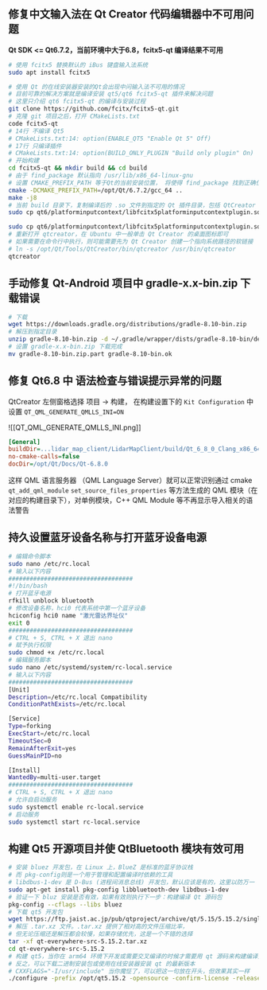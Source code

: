 
## 修复中文输入法在 Qt Creator 代码编辑器中不可用问题

**Qt SDK <= Qt6.7.2，当前环境中大于6.8，fcitx5-qt 编译结果不可用**


```bash
# 使用 fcitx5 替换默认的 iBus 键盘输入法系统
sudo apt install fcitx5

# 使用 Qt 的在线安装器安装的Qt会出现中问输入法不可用的情况
# 目前可靠的解决方案就是编译安装 qt5/qt6 fcitx5-qt 插件来解决问题
# 这里只介绍 qt6 fcitx5-qt 的编译与安装过程
git clone https://github.com/fcitx/fcitx5-qt.git
# 克隆 git 项目之后，打开 CMakeLists.txt
code fcitx5-qt
# 14行 不编译 Qt5 
# CMakeLists.txt:14: option(ENABLE_QT5 "Enable Qt 5" Off)
# 17行 只编译插件
# CMakeLists.txt:14: option(BUILD_ONLY_PLUGIN "Build only plugin" On)
# 开始构建
cd fcitx5-qt && mkdir build && cd build
# 由于 find_package 默认指向 /usr/lib/x86_64-linux-gnu 
# 设置 CMAKE_PREFIX_PATH 等于Qt的当前安装位置， 将使得 find_package 找到正确位置
cmake -DCMAKE_PREFIX_PATH=/opt/Qt/6.7.2/gcc_64 ..
make -j8
# 当前 build 目录下，复制编译后的 .so 文件到指定的 Qt 插件目录，包括 QtCreator 
sudo cp qt6/platforminputcontext/libfcitx5platforminputcontextplugin.so \ /opt/Qt/6.7.2/gcc_64/plugins/platforminputcontexts/libfcitx5platforminputcontextplugin.so

sudo cp qt6/platforminputcontext/libfcitx5platforminputcontextplugin.so \ /opt/Qt/Tools/QtCreator/lib/Qt/plugins/platforminputcontexts/libfcitx5platforminputcontextplugin.so
# 重新打开 qtcreator，在 Ubuntu 中一般单击 Qt Creator 的桌面图标即可
# 如果需要在命令行中执行，则可能需要先为 Qt Creator 创建一个指向系统路径的软链接
# ln -s /opt/Qt/Tools/QtCreator/bin/qtcreator /usr/bin/qtcreator
qtcreator
```

## 手动修复 Qt-Android 项目中 gradle-x.x-bin.zip 下载错误

```bash
# 下载
wget https://downloads.gradle.org/distributions/gradle-8.10-bin.zip
# 解压到指定目录
unzip gradle-8.10-bin.zip -d ~/.gradle/wrapper/dists/gradle-8.10-bin/deqhafrv1ntovfmgh0nh3npr9/
# 设置 gradle-x.x-bin.zip 下载完成
mv gradle-8.10-bin.zip.part gradle-8.10-bin.ok
```

## 修复 Qt6.8 中 语法检查与错误提示异常的问题

QtCreator 左侧窗格选择 项目 -> 构建， 在构建设置下的 `Kit Configuration` 中设置 `QT_QML_GENERATE_QMLLS_INI=ON`

![[QT_QML_GENERATE_QMLLS_INI.png]]

```qmlls.ini 
[General]
buildDir=...lidar_map_client/LidarMapClient/build/Qt_6_8_0_Clang_x86_64-Debug
no-cmake-calls=false
docDir=/opt/Qt/Docs/Qt-6.8.0
```

这样 QML 语言服务器 （QML Language Server）就可以正常识别通过 cmake `qt_add_qml_module`  `set_source_files_properties` 等方法生成的 QML 模块（在对应的构建目录下），对单例模块，C++ QML Module 等不再显示导入相关的语法警告


## 持久设置蓝牙设备名称与打开蓝牙设备电源

```bash
# 编辑命令脚本
sudo nano /etc/rc.local
# 输入以下内容
###################################
#!/bin/bash
# 打开蓝牙电源
rfkill unblock bluetooth
# 修改设备名称，hci0 代表系统中第一个蓝牙设备
hciconfig hci0 name "激光雷达界址仪"
exit 0
###################################
# CTRL + S, CTRL + X 退出 nano
# 赋予执行权限
sudo chmod +x /etc/rc.local
# 编辑服务脚本
sudo nano /etc/systemd/system/rc-local.service
# 输入以下内容
###################################
[Unit]
Description=/etc/rc.local Compatibility
ConditionPathExists=/etc/rc.local

[Service]
Type=forking
ExecStart=/etc/rc.local
TimeoutSec=0
RemainAfterExit=yes
GuessMainPID=no

[Install]
WantedBy=multi-user.target
###################################
# CTRL + S, CTRL + X 退出 nano
# 允许自启动服务
sudo systemctl enable rc-local.service
# 启动服务
sudo systemctl start rc-local.service
```


## 构建 Qt5 开源项目并使 QtBluetooth 模块有效可用

```bash
# 安装 bluez 开发包，在 Linux 上，BlueZ 是标准的蓝牙协议栈
# 而 pkg-config则是一个用于管理和配置编译时依赖的工具
# libdbus-1-dev 是 D-Bus (进程间消息总线) 开发包，默认应该是有的，这里以防万一
sudo apt-get install pkg-config libbluetooth-dev libdbus-1-dev
# 验证一下 bluz 安装是否有效，如果有效则执行下一步：构建编译 Qt 源码包
pkg-config --cflags --libs bluez
# 下载 qt5 开发包
wget https://ftp.jaist.ac.jp/pub/qtproject/archive/qt/5.15/5.15.2/single/qt-everywhere-src-5.15.2.tar.xz
# 解压 .tar.xz 文件。.tar.xz 提供了相对高的文件压缩比率，
# 但无论压缩还是解压都会较慢，如果存储优先，这是一个不错的选择
tar -xf qt-everywhere-src-5.15.2.tar.xz
cd qt-everywhere-src-5.15.2
# 构建 qt5，当你在 arm64 环境下开发或需要交叉编译的时候才需要用 qt 源码来构建编译开发工具
# 反之，可以下载二进制安装包或使用在线安装器安装 qt 的最新版本
# CXXFLAGS="-I/usr/include" 当你魔怔了，可以把这一句放在开头，但效果其实一样
./configure -prefix /opt/qt5.15.2 -opensource -confirm-license -release -nomake examples -nomake tests
```





